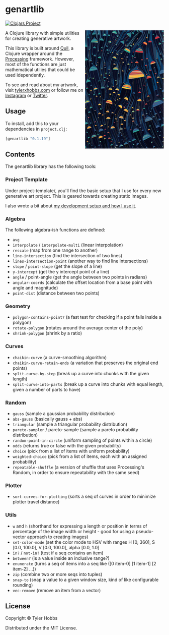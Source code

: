 # genartlib

[![Clojars Project](https://img.shields.io/clojars/v/genartlib.svg)](https://clojars.org/genartlib)

<img src="dev-resources/ectogenesis-small.jpg" alt="Ectogenesis" title="Ectogenesis" align="right" width="250"/>

A Clojure library with simple utilities for creating generative artwork.

This library is built around [Quil](https://github.com/quil/quil), a Clojure wrapper around the [Processing](https://processing.org) framework. However, most of the functions are just mathematical utilies that could be used idependently.


To see and read about my artwork, visit [tylerxhobbs.com](https://tylerxhobbs.com) or follow me on [Instagram](https://instagram.com/tylerxhobbs) or [Twitter](https://twitter.com/tylerxhobbs).

## Usage

To install, add this to your dependencies in `project.clj`:

```clojure
[genartlib "0.1.19"]
```

## Contents

The genartlib library has the following tools:

### Project Template

Under project-template/, you'll find the basic setup that I use for every new generative art project. This is geared towards creating static images.

I also wrote a bit about [my development setup and how I use it](https://tylerxhobbs.com/essays/2015/using-quil-for-artwork).

### Algebra

The following algebra-ish functions are defined:
* `avg`
* `interpolate` / `interpolate-multi` (linear interpolation)
* `rescale` (map from one range to another)
* `line-intersection` (find the intersection of two lines)
* `lines-intersection-point` (another way to find line intersections)
* `slope` / `point-slope` (get the slope of a line)
* `y-intercept` (get the y intercept point of a line)
* `angle` / point-angle (get the angle between two points in radians)
* `angular-coords` (calculate the offset location from a base point with angle and magnitude)
* `point-dist` (distance between two points)

### Geometry

* `polygon-contains-point?` (a fast test for checking if a point falls inside a polygon)
* `rotate-polygon` (rotates around the average center of the poly)
* `shrink-polygon` (shrink by a ratio)

### Curves

* `chaikin-curve` (a curve-smoothing algorithm)
* `chaikin-curve-retain-ends` (a variation that preserves the original end points)
* `split-curve-by-step` (break up a curve into chunks with the given length)
* `split-curve-into-parts` (break up a curve into chunks with equal length, given a number of parts to have)

### Random

* `gauss` (sample a gaussian probability distribution)
* `abs-gauss` (basically gauss + abs)
* `triangular` (sample a triangular probability distribution)
* `pareto-sampler` / pareto-sample (sample a pareto probability distribution)
* `random-point-in-circle` (uniform sampling of points within a circle)
* `odds` (returns true or false with the given probability)
* `choice` (pick from a list of items with uniform probability)
* `weighted-choice` (pick from a list of items, each with an assigned probability)
* `repeatable-shuffle` (a version of shuffle that uses Processing's Random, in order to ensure repeatability with the same seed)

### Plotter

* `sort-curves-for-plotting` (sorts a seq of curves in order to minimize plotter travel distance)

### Utils

* `w` and `h` (shorthand for expressing a length or position in terms of percentage of the image width or height - good for using a pseudo-vector approach to creating images)
* `set-color-mode` (set the color mode to HSV with ranges H [0, 360], S [0.0, 100.0], V [0.0, 100.0], alpha [0.0, 1.0]
* `in?` / `not-in?` (test if a seq contains an item)
* `between?` (is a value inside an inclusive range?)
* `enumerate` (turns a seq of items into a seq like ([0 item-0] [1 item-1] [2 item-2] ...))
* `zip` (combine two or more seqs into tuples)
* `snap-to` (snap a value to a given window size, kind of like configurable rounding)
* `vec-remove` (remove an item from a vector)


## License

Copyright © Tyler Hobbs

Distributed under the MIT License.
